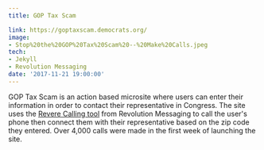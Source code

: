 ```yaml
---
title: GOP Tax Scam

link: https://goptaxscam.democrats.org/
image:
- Stop%20the%20GOP%20Tax%20Scam%20--%20Make%20Calls.jpeg
tech:
- Jekyll
- Revolution Messaging
date: '2017-11-21 19:00:00'
---
```


GOP Tax Scam is an action based microsite where users can enter their information in order to contact their representative in Congress. The site uses the [Revere Calling tool](https://revolutionmessaging.com/revere/calling) from Revolution Messaging to call the user's phone then connect them with their representative based on the zip code they entered. Over 4,000 calls were made in the first week of launching the site.